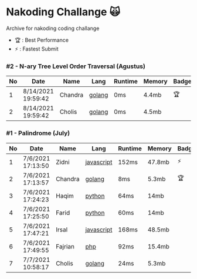 # Nakoding Challange 🙀
Archive for nakoding coding challange  

- 🏆 : Best Performance
- ⚡ : Fastest Submit

### #2 - N-ary Tree Level Order Traversal (Agustus)

| No | Date               | Name      | Lang        | Runtime | Memory | Badge |
| -- | ------------------ | --------- | ----------- | ------- | ------ | ----- |
| 1  | 8/14/2021 19:59:42 | Chandra   | [golang](https://play.golang.org/p/OP6SlyKtLAQ)     | 0ms     | 4.4mb  | 🏆   |
| 2  | 8/14/2021 19:59:42 | Cholis   | [golang](https://github.com/mcholismalik/leetcode-playground/blob/master/challange/naryTreeLevelOrderTraversal/naryTreeLevelOrderTraversal.go)     | 0ms     | 4.5mb  |      |


### #1 - Palindrome (July)

| No | Date              | Name      | Lang        | Runtime | Memory | Badge |
| -- | ----------------- | --------- | ----------- | ------- | ------ | ----- |
| 1  | 7/6/2021 17:13:50 | Zidni     | [javascript](https://pastebin.com/GZZFq5SS)  | 152ms   | 47.8mb | ⚡   | 
| 2  | 7/6/2021 17:13:57 | Chandra   | [golang](https://play.golang.org/p/78lRSdaJOme)     | 8ms     | 5.3mb  | 🏆   |
| 3  | 7/6/2021 17:24:23 | Haqim     | [python](https://www.mycompiler.io/view/DuAHo8T)      | 64ms    | 14mb   |       |
| 4  | 7/6/2021 17:25:50 | Farid     | [python](https://replit.com/@Frdzm/Palindrome)     | 60ms    | 14mb   |       |
| 5  | 7/6/2021 17:47:21 | Irsal     | [javascript](https://jsfiddle.net/irsalsss/bke9317f/3/)  | 168ms   | 48.5mb |       |
| 6  | 7/6/2021 17:49:55 | Fajrian   | [php](https://pastebin.com/KZvrM6XA)         | 92ms    | 15.4mb |       |
| 7  | 7/7/2021 10:58:17 | Cholis    | [golang](https://play.golang.org/p/3gOhoW4jmhH)      | 24ms    | 5.3mb  |       |


<!--
**mcholismalik/mcholismalik** is a ✨ _special_ ✨ repository because its `README.md` (this file) appears on your GitHub profile.

Here are some ideas to get you started:

- 🔭 I’m currently working on ...
- 🌱 I’m currently learning ...
- 👯 I’m looking to collaborate on ...
- 🤔 I’m looking for help with ...
- 💬 Ask me about ...
- 📫 How to reach me: ...
- 😄 Pronouns: ...
- ⚡ Fun fact: ...
-->
